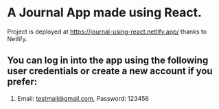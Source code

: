 # A Journal App made using React.

Project is deployed at https://journal-using-react.netlify.app/ thanks to Netlify.

## You can log in into the app using the following user credentials or create a new account if you prefer: 
1. Email: testmail@gmail.com, Password: 123456
